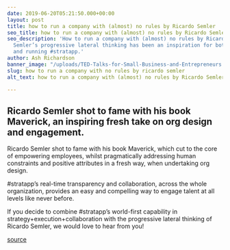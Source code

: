 ```yaml
---
date: 2019-06-20T05:21:50.000+00:00
layout: post
title: how to run a company with (almost) no rules by Ricardo Semler
seo_title: how to run a company with (almost) no rules by Ricardo Semler
seo_description: 'How to run a company with (almost) no rules by Ricardo Semler. Ricardo
  Semler’s progressive lateral thinking has been an inspiration for both creating
  and running #stratapp.'
author: Ash Richardson
banner_image: "/uploads/TED-Talks-for-Small-Business-and-Entrepreneurs.jpg"
slug: how to run a company with no rules by ricardo semler
alt_text: how to run a company with (almost) no rules by Ricardo Semler

---
```

## Ricardo Semler shot to fame with his book Maverick, an inspiring fresh take on org design and engagement.

Ricardo Semler shot to fame with his book Maverick, which cut to the core of empowering employees, whilst pragmatically addressing human constraints and positive attributes in a fresh way, when undertaking org design.

\#stratapp’s real-time transparency and collaboration, across the whole organization, provides an easy and compelling way to engage talent at all levels like never before.

If you decide to combine #stratapp’s world-first capability in strategy+execution+collaboration with the progressive lateral thinking of Ricardo Semler, we would love to hear from you!

[source](https://www.ted.com/talks/ricardo_semler_how_to_run_a_company_with_almost_no_rules?language=en "how to run a company with almost no rules by Ricardo Semler")